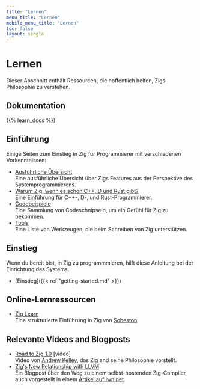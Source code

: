 ```yaml
---
title: "Lernen"
menu_title: "Lernen"
mobile_menu_title: "Lernen"
toc: false
layout: single
---
```


# Lernen
Dieser Abschnitt enthält Ressourcen, die hoffentlich helfen, Zigs Philosophie zu verstehen.

## Dokumentation
{{% learn_docs %}}

## Einführung
Einige Seiten zum Einstieg in Zig für Programmierer mit verschiedenen Vorkenntnissen:

- [Ausführliche Übersicht](overview/)  
Eine ausführliche Übersicht über Zigs Features aus der Perspektive des Systemprogrammierens.
- [Warum Zig, wenn es schon C++, D und Rust gibt?](why_zig_rust_d_cpp/)  
Eine Einführung für C++-, D-, und Rust-Programmierer.
- [Codebeispiele](samples/)  
Eine Sammlung von Codeschnipseln, um ein Gefühl für Zig zu bekommen.
- [Tools](tools/)  
Eine Liste von Werkzeugen, die beim Schreiben von Zig unterstützen.


## Einstieg
Wenn du bereit bist, in Zig zu programmmieren, hilft diese Anleitung bei der Einrichtung des Systems.

- [Einstieg]({{< ref "getting-started.md" >}})  

## Online-Lernressourcen
- [Zig Learn](https://ziglearn.org)  
Eine strukturierte Einführung in Zig von [Sobeston](https://github.com/sobeston).

## Relevante Videos and Blogposts
- [Road to Zig 1.0](https://www.youtube.com/watch?v=Gv2I7qTux7g) [video]  
Video von [Andrew Kelley](https://andrewkelley.me), das Zig and seine Philosophie vorstellt.
- [Zig's New Relationship with LLVM](https://kristoff.it/blog/zig-new-relationship-llvm/)  
Ein Blogpost über den Weg zu einem selbst-hostenden Zig-Compiler, auch vorgestellt in einem [Artikel auf lwn.net](https://lwn.net/Articles/833400/).


















